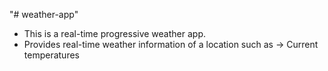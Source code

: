 "# weather-app" 
- This is a real-time progressive weather app.
- Provides real-time weather information of a location such as
            -> Current temperatures
